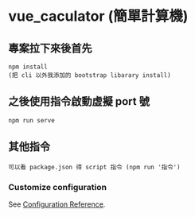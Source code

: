 # vue_caculator (簡單計算機)

## 專案拉下來後首先
```
npm install
(把 cli 以外我添加的 bootstrap libarary install)
```

## 之後使用指令啟動虛擬 port 號
```
npm run serve
```
## 其他指令
```
可以看 package.json 得 script 指令 (npm run '指令')
```
### Customize configuration
See [Configuration Reference](https://cli.vuejs.org/config/).
